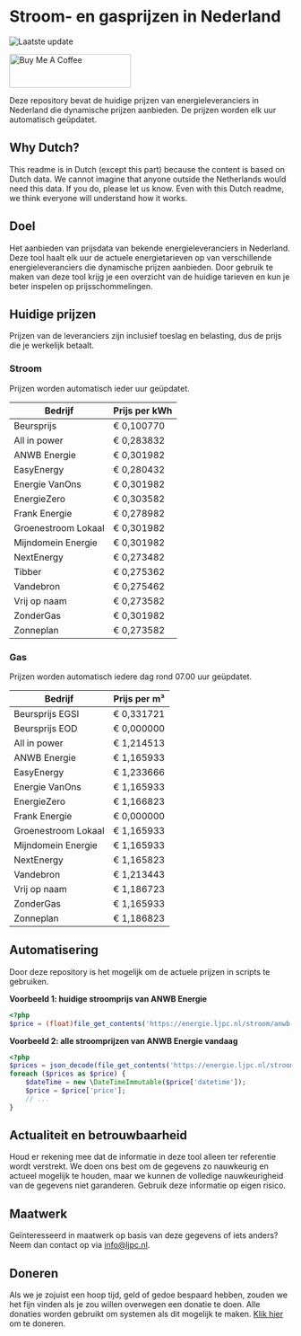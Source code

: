 # Stroom- en gasprijzen in Nederland

![Laatste update](https://img.shields.io/badge/laatste%20update-2024--05--24%2005%3A00%20CET-brightgreen)

<a href="https://www.buymeacoffee.com/Lars-" target="_blank"><img src="https://cdn.buymeacoffee.com/buttons/v2/default-orange.png" alt="Buy Me A Coffee" height="60" style="height: 60px !important;width: 217px !important;" ></a>

Deze repository bevat de huidige prijzen van energieleveranciers in Nederland die dynamische prijzen aanbieden. De prijzen worden elk uur automatisch geüpdatet.

## Why Dutch?

This readme is in Dutch (except this part) because the content is based on Dutch data. We cannot imagine that anyone outside the Netherlands would need this data. If you do, please let us know. Even with this Dutch readme, we think
everyone will understand how it works.

## Doel

Het aanbieden van prijsdata van bekende energieleveranciers in Nederland. Deze tool haalt elk uur de actuele energietarieven op van verschillende energieleveranciers die dynamische prijzen aanbieden. Door gebruik te maken van deze tool
krijg je een overzicht van de huidige tarieven en kun je beter inspelen op prijsschommelingen.

## Huidige prijzen

Prijzen van de leveranciers zijn inclusief toeslag en belasting, dus de prijs die je werkelijk betaalt.

### Stroom

Prijzen worden automatisch ieder uur geüpdatet.

 Bedrijf | Prijs per kWh 
---------|---------------
Beursprijs | € 0,100770
All in power | € 0,283832
ANWB Energie | € 0,301982
EasyEnergy | € 0,280432
Energie VanOns | € 0,301982
EnergieZero | € 0,303582
Frank Energie | € 0,278982
Groenestroom Lokaal | € 0,301982
Mijndomein Energie | € 0,301982
NextEnergy | € 0,273482
Tibber | € 0,275362
Vandebron | € 0,275462
Vrij op naam | € 0,273582
ZonderGas | € 0,301982
Zonneplan | € 0,273582


### Gas

Prijzen worden automatisch iedere dag rond 07.00 uur geüpdatet.

 Bedrijf | Prijs per m³ 
---------|--------------
Beursprijs EGSI | € 0,331721
Beursprijs EOD | € 0,000000
All in power | € 1,214513
ANWB Energie | € 1,165933
EasyEnergy | € 1,233666
Energie VanOns | € 1,165933
EnergieZero | € 1,166823
Frank Energie | € 0,000000
Groenestroom Lokaal | € 1,165933
Mijndomein Energie | € 1,165933
NextEnergy | € 1,165823
Vandebron | € 1,213443
Vrij op naam | € 1,186723
ZonderGas | € 1,165933
Zonneplan | € 1,186823


## Automatisering

Door deze repository is het mogelijk om de actuele prijzen in scripts te gebruiken.

**Voorbeeld 1: huidige stroomprijs van ANWB Energie**

```php
<?php
$price = (float)file_get_contents('https://energie.ljpc.nl/stroom/anwb-energie-nu.txt');

```

**Voorbeeld 2: alle stroomprijzen van ANWB Energie vandaag**

```php
<?php
$prices = json_decode(file_get_contents('https://energie.ljpc.nl/stroom/all-in-power-vandaag.json'),true);
foreach ($prices as $price) {
    $dateTime = new \DateTimeImmutable($price['datetime']);
    $price = $price['price'];
    // ...
}
```

## Actualiteit en betrouwbaarheid

Houd er rekening mee dat de informatie in deze tool alleen ter referentie wordt verstrekt. We doen ons best om de gegevens zo nauwkeurig en actueel mogelijk te houden, maar we kunnen de volledige nauwkeurigheid van de gegevens niet
garanderen. Gebruik deze informatie op eigen risico.

## Maatwerk

Geïnteresseerd in maatwerk op basis van deze gegevens of iets anders? Neem dan contact op
via [info@ljpc.nl](mailto:info@ljpc.nl?subject=Energie%20prijzen).

## Doneren

Als we je zojuist een hoop tijd, geld of gedoe bespaard hebben, zouden we het fijn vinden als je zou willen overwegen een
donatie te doen. Alle donaties worden gebruikt om systemen als dit mogelijk te
maken. [Klik hier](https://www.buymeacoffee.com/Lars-) om te doneren.
